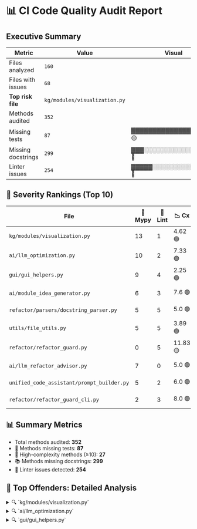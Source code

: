 # 📊 CI Code Quality Audit Report

## Executive Summary

| Metric                     | Value    | Visual |
|----------------------------|----------|--------|
| Files analyzed             | `160`    |     |
| Files with issues          | `68`     |     |
| **Top risk file**          | `kg/modules/visualization.py` |     |
| Methods audited            | `352`    |     |
| Missing tests              | `87`    | ▓▓▓▓▓▓▓▓▓▓▓▓▓▓▓░░░░░ 🟡 |
| Missing docstrings         | `299`    | ▓▓▓░░░░░░░░░░░░░░░░░ 🔴 |
| Linter issues              | `254`    | ▓▓▓▓▓░░░░░░░░░░░░░░░ 🔴 |



## 🧨 Severity Rankings (Top 10)

| File | 🔣 Mypy | 🧼 Lint | 📉 Cx | 📊 Cov | 📈 Score | 🎯 Priority |
|------|--------|--------|------|--------|----------|-------------|
| `kg/modules/visualization.py` | 13 | 1 | 4.62 🟢 | 50.8% ▓▓▓▓▓▓▓▓▓▓░░░░░░░░░░ | 33.11 | 🔥 High |
| `ai/llm_optimization.py` | 10 | 2 | 7.33 🟢 | 99.4% ▓▓▓▓▓▓▓▓▓▓▓▓▓▓▓▓▓▓▓░ | 30.34 | 🔥 High |
| `gui/gui_helpers.py` | 9 | 4 | 2.25 🟢 | 27.0% ▓▓▓▓▓░░░░░░░░░░░░░░░ | 27.71 | ⚠️ Medium |
| `ai/module_idea_generator.py` | 6 | 3 | 7.6 🟢 | 63.8% ▓▓▓▓▓▓▓▓▓▓▓▓░░░░░░░░ | 24.82 | ⚠️ Medium |
| `refactor/parsers/docstring_parser.py` | 5 | 5 | 5.0 🟢 | 93.6% ▓▓▓▓▓▓▓▓▓▓▓▓▓▓▓▓▓▓░░ | 22.63 | ⚠️ Medium |
| `utils/file_utils.py` | 5 | 5 | 3.89 🟢 | 93.0% ▓▓▓▓▓▓▓▓▓▓▓▓▓▓▓▓▓▓░░ | 21.53 | ⚠️ Medium |
| `refactor/refactor_guard.py` | 0 | 5 | 11.83 🟡 | 60.3% ▓▓▓▓▓▓▓▓▓▓▓▓░░░░░░░░ | 20.13 | ⚠️ Medium |
| `ai/llm_refactor_advisor.py` | 7 | 0 | 5.0 🟢 | 91.7% ▓▓▓▓▓▓▓▓▓▓▓▓▓▓▓▓▓▓░░ | 19.17 | ⚠️ Medium |
| `unified_code_assistant/prompt_builder.py` | 5 | 2 | 6.0 🟢 | 100.0% ▓▓▓▓▓▓▓▓▓▓▓▓▓▓▓▓▓▓▓▓ | 19.0 | ⚠️ Medium |
| `refactor/refactor_guard_cli.py` | 2 | 3 | 8.0 🟢 | 51.0% ▓▓▓▓▓▓▓▓▓▓░░░░░░░░░░ | 17.48 | ⚠️ Medium |


## 📊 Summary Metrics

- Total methods audited: **352**
- 🚫 Methods missing tests: **87**
- 🔺 High-complexity methods (≥10): **27**
- 📚 Methods missing docstrings: **299**
- 🧼 Linter issues detected: **254**




## 🔎 Top Offenders: Detailed Analysis

<details>
<summary>🔍 `kg/modules/visualization.py`</summary>


**❗ MyPy Errors:**
- scripts/kg/modules/visualization.py:17: error: Function is missing a return type annotation  [no-untyped-def]
- scripts/kg/modules/visualization.py:35: error: "Figure" has no attribute "graph"  [attr-defined]
- scripts/kg/modules/visualization.py:38: error: Need type annotation for "layers"  [var-annotated]
- scripts/kg/modules/visualization.py:42: error: Need type annotation for "modules" (hint: "modules: dict[<type>, <type>] = ...")  [var-annotated]
- scripts/kg/modules/visualization.py:94: error: Missing type parameters for generic type "list"  [type-arg]
- scripts/kg/modules/visualization.py:94: error: Missing type parameters for generic type "tuple"  [type-arg]
- scripts/kg/modules/visualization.py:119: error: Missing type parameters for generic type "tuple"  [type-arg]
- scripts/kg/modules/visualization.py:128: error: "Figure" has no attribute "graph"  [attr-defined]
- scripts/kg/modules/visualization.py:141: error: Name "plt.Axes" is not defined  [name-defined]
- scripts/kg/modules/visualization.py:142: error: Missing type parameters for generic type "list"  [type-arg]
- scripts/kg/modules/visualization.py:143: error: Missing type parameters for generic type "tuple"  [type-arg]
- scripts/kg/modules/visualization.py:155: error: "Figure" has no attribute "graph"  [attr-defined]
- scripts/kg/modules/visualization.py:202: error: Missing type parameters for generic type "list"  [type-arg]

**🧼 Pydocstyle Issues:**
- `_handle_remaining_nodes`: D205 — 1 blank line required between summary line and description (found 0)

**📉 Complexity & Coverage Issues:**
- `GraphVisualizer.visualize_graph`: Complexity = 10, Coverage = 0.0%
- `GraphVisualizer._handle_remaining_nodes`: Complexity = 6, Coverage = 21.1%
- `GraphVisualizer._draw_module_rectangles`: Complexity = 8, Coverage = 0.0%
- `GraphVisualizer._get_node_colors`: Complexity = 3, Coverage = 0.0%

**📚 Function Descriptions:**
- `__init__`: Initialize the visualizer.
  - Args: None
  - Returns: None
- `visualize_graph`: Visualize the graph with complexity scores.
  - Args: graph: The graph to visualize.
complexity_scores: A dictionary of complexity scores for nodes.
title: The title of the visualization.
  - Returns: None
- `_position_nodes_in_layers`: Position nodes in horizontal layers by type.
  - Args: layers: Dictionary of node types and their nodes.
  - Returns: Dictionary of node positions.
- `_handle_remaining_nodes`: Add positions for any nodes that weren't positioned in the initial layout.
This modifies the pos dictionary in-place.
  - Args: pos: Dictionary of node positions to update.
  - Returns: None
- `_draw_module_rectangles`: Draw colored rectangles around modules based on complexity.
  - Args: ax: Matplotlib axes to draw on.
modules: Dictionary of module nodes.
pos: Dictionary of node positions.
complexity_scores: Dictionary of complexity scores.
  - Returns: None
- `_get_node_colors`: Get node colors based on node type and module complexity.
  - Args: graph: The knowledge graph.
complexity_scores: Dictionary of complexity scores.
  - Returns: List of colors for each node.
- `_get_complexity_color`: Get the color representation based on the complexity score.
  - Args: score: The complexity score.
  - Returns: The color corresponding to the complexity score.
- `_shorten_label`: Shorten a label for display purposes.
  - Args: name: The label to shorten.
  - Returns: The shortened label.

</details>

<details>
<summary>🔍 `ai/llm_optimization.py`</summary>


**❗ MyPy Errors:**
- scripts/ai/llm_optimization.py:52: error: Missing type parameters for generic type "Dict"  [type-arg]
- scripts/ai/llm_optimization.py:76: error: Missing type parameters for generic type "dict"  [type-arg]
- scripts/ai/llm_optimization.py:79: error: Missing type parameters for generic type "dict"  [type-arg]
- scripts/ai/llm_optimization.py:80: error: Missing type parameters for generic type "dict"  [type-arg]
- scripts/ai/llm_optimization.py:81: error: Missing type parameters for generic type "dict"  [type-arg]
- scripts/ai/llm_optimization.py:106: error: Missing type parameters for generic type "dict"  [type-arg]
- scripts/ai/llm_optimization.py:132: error: Missing type parameters for generic type "list"  [type-arg]
- scripts/ai/llm_optimization.py:194: error: Need type annotation for "file_prefixes" (hint: "file_prefixes: dict[<type>, <type>] = ...")  [var-annotated]
- scripts/ai/llm_optimization.py:303: error: Missing type parameters for generic type "list"  [type-arg]
- scripts/ai/llm_optimization.py:321: error: Missing type parameters for generic type "list"  [type-arg]

**🧼 Pydocstyle Issues:**
- `_categorise_issues`: D205 — 1 blank line required between summary line and description (found 0)
- `extract_top_issues`: D103 — Missing docstring in public function

**📉 Complexity & Coverage Issues:**
- `_categorise_issues`: Complexity = 9, Coverage = 100.0%
- `summarize_file_data_for_llm`: Complexity = 7, Coverage = 100.0%
- `extract_top_issues`: Complexity = 11, Coverage = 100.0%
- `build_strategic_recommendations_prompt`: Complexity = 15, Coverage = 95.0%
- `compute_severity`: Complexity = 9, Coverage = 100.0%
- `_summarise_offenders`: Complexity = 7, Coverage = 100.0%
- `_format_offender_block`: Complexity = 6, Coverage = 100.0%

**📚 Function Descriptions:**
- `_mean`: None
  - Args: None
  - Returns: None
- `_categorise_issues`: Return a three-line summary that counts how many files trigger each
broad issue category.
Categories
----------
• type errors   (Mypy Errors > 5)
• high complexity (Avg Complexity > 7)
• low coverage  (Avg Coverage % < 60)
  - Args: None
  - Returns: None
- `summarize_file_data_for_llm`: Create the *exact* summary dict expected by legacy callers/tests.
  - Args: None
  - Returns: None
- `extract_top_issues`: None
  - Args: None
  - Returns: None
- `build_refactor_prompt`: Return an LLM prompt focused on refactoring advice for up to *limit* files.
  - Args: None
  - Returns: None
- `build_strategic_recommendations_prompt`: Return a high‑level, strategy‑oriented prompt covering the *limit* worst files.
  - Args: None
  - Returns: None
- `compute_severity`: Compute a weighted severity score for one module.
  - Args: None
  - Returns: None
- `_summarise_offenders`: Aggregate offender list into a human‑readable summary block.
  - Args: None
  - Returns: None
- `_fmt`: None
  - Args: None
  - Returns: None
- `_format_offender_block`: None
  - Args: None
  - Returns: None

</details>

<details>
<summary>🔍 `gui/gui_helpers.py`</summary>


**❗ MyPy Errors:**
- scripts/gui/gui_helpers.py:88: error: Call to untyped function "get" in typed context  [no-untyped-call]
- scripts/gui/gui_helpers.py:118: error: Missing type parameters for generic type "list"  [type-arg]
- scripts/gui/gui_helpers.py:151: error: Missing type parameters for generic type "tuple"  [type-arg]
- scripts/gui/gui_helpers.py:185: error: Missing type parameters for generic type "list"  [type-arg]
- scripts/gui/gui_helpers.py:201: error: Argument 2 to "OptionMenu" has incompatible type "Variable"; expected "StringVar"  [arg-type]
- scripts/gui/gui_helpers.py:209: error: Function "builtins.callable" is not valid as a type  [valid-type]
- scripts/gui/gui_helpers.py:267: error: Missing type parameters for generic type "list"  [type-arg]
- scripts/gui/gui_helpers.py:297: error: Missing type parameters for generic type "list"  [type-arg]
- scripts/gui/gui_helpers.py:340: error: Missing type parameters for generic type "dict"  [type-arg]

**🧼 Pydocstyle Issues:**
- `validate_log_input`: D205 — 1 blank line required between summary line and description (found 0)
- `get_current_timestamp`: D200 — One-line docstring should fit on one line with quotes (found 3)
- `display_message`: D200 — One-line docstring should fit on one line with quotes (found 3)
- `display_error`: D200 — One-line docstring should fit on one line with quotes (found 3)

**📉 Complexity & Coverage Issues:**
- `clear_text_input`: Complexity = 1, Coverage = 0.0%
- `update_status_label`: Complexity = 1, Coverage = 0.0%
- `create_status_label`: Complexity = 1, Coverage = 0.0%
- `create_log_frame`: Complexity = 1, Coverage = 0.0%
- `log_message`: Complexity = 1, Coverage = 0.0%
- `create_dropdown_menu`: Complexity = 1, Coverage = 0.0%
- `create_button`: Complexity = 1, Coverage = 0.0%
- `show_messagebox`: Complexity = 4, Coverage = 0.0%
- `create_text_entry`: Complexity = 1, Coverage = 0.0%
- `format_summary_results`: Complexity = 7, Coverage = 0.0%
- `format_raw_results`: Complexity = 6, Coverage = 0.0%
- `display_message`: Complexity = 1, Coverage = 0.0%
- `display_error`: Complexity = 1, Coverage = 0.0%
- `format_coverage_data`: Complexity = 4, Coverage = 0.0%

**📚 Function Descriptions:**
- `validate_log_input`: Returns False if the input is empty, None, or just whitespace.
Logs a warning if invalid.
  - Args: None
  - Returns: None
- `get_current_date`: Returns the current date as a string in 'YYYY-MM-DD' format.
:return: Current date as a string.
:rtype: str
  - Args: None
  - Returns: None
- `get_current_timestamp`: Returns the current date and time as a formatted string (YYYY-MM-DD HH:MM:SS).
  - Args: None
  - Returns: None
- `clear_text_input`: Clears all text from the given Tkinter text entry widget.
  - Args: entry_widget: The Tkinter text widget to be cleared.
  - Returns: None
- `update_status_label`: Update the text and foreground color of a Tkinter label widget.
  - Args: label (tk.Label): The label widget to update.
message (str): The text to display on the label.
color (str, optional): The text color. Defaults to "blue".
  - Returns: None
- `get_selected_option`: Returns the currently selected option from a Tkinter menu variable, or a default value if none is selected.
  - Args: menu_var: A Tkinter variable associated with a menu widget.
default (str, optional): The value to return if no option is selected. Defaults to "General".
  - Returns: str: The selected option or the default value.
- `append_log_entry`: Appends a log entry with a timestamp and content to the specified log file, organizing entries by date, category, and subcategory.
  - Args: log_file (str): Path to the JSON log file.
date (str): Date key for the log entry (YYYY-MM-DD).
category (str): Category under which to store the entry.
subcategory (str): Subcategory under the category.
entry_text (str): The content of the log entry.
  - Returns: None
- `get_category_options`: Retrieves a list of category names from a JSON file at the given path.
  - Args: categories_json_path (str): Path to the JSON file containing categories.
  - Returns: list: List of category names, or an empty list if reading fails.
- `create_status_label`: Create and pack a status label widget in the given root window.
  - Args: root: The parent Tkinter widget.
status_var: A Tkinter StringVar to display as the label's text.
  - Returns: The created Label widget.
- `create_log_frame`: Creates and returns a disabled scrolled text widget within a frame for logging purposes in a Tkinter GUI.
  - Args: root: The parent Tkinter widget.
  - Returns: tuple: (log_text, log_frame) where log_text is the ScrolledText widget and log_frame is the containing Frame.
- `log_message`: Appends a timestamped message to the provided Tkinter text widget for logging purposes.
  - Args: log_text_widget (tkinter.Text): The text widget where the log message will be displayed.
message (str): The message to log.
  - Returns: None
- `create_dropdown_menu`: Creates a labeled dropdown menu (OptionMenu) in the given Tkinter frame.
  - Args: frame: The parent Tkinter frame to place the dropdown menu in.
label_text: The text to display as the label next to the dropdown.
variable: A Tkinter variable to store the selected option.
options: A list of options to display in the dropdown menu.
  - Returns: The created Tkinter OptionMenu widget.
- `create_button`: Creates and returns a Tkinter Button widget with customizable text, command, size, and colors.
  - Args: frame: The parent widget where the button will be placed.
text (str): The label displayed on the button.
command (callable): The function to be called when the button is clicked.
width (int, optional): The width of the button. Defaults to 15.
height (int, optional): The height of the button. Defaults to 2.
bg (str, optional): The background color of the button. Defaults to "#4CAF50".
fg (str, optional): The text color of the button. Defaults to "white".
  - Returns: tk.Button: The configured Button widget.
- `show_messagebox`: Displays a message box with the specified icon, title, and message using tkinter.
  - Args: icon (str): Type of message box to display ('info', 'warning', or 'error').
title (str): The title of the message box window.
message (str): The message to display in the message box.
  - Returns: None
- `create_text_entry`: Creates a text entry widget for user input.
  - Args: root (tk.Tk or tk.Frame): The parent widget.
height (int): Number of lines tall.
width (int): Number of characters wide.
  - Returns: tk.Text: A configured Text widget.
- `format_summary_results`: Formats a list of result items into a readable summary string.
Each result can be a dict with 'score' and 'text' keys, a tuple/list with score and text,
or any other type, which will be converted to string with a default score of 0.0.
Handles exceptions gracefully and includes error information in the output.
  - Args: results (list): List of result items to format.
  - Returns: str: Formatted summary string with scores and texts.
- `format_raw_results`: Formats a list of raw result items into a readable string.
Each result is processed based on its type (dict, list/tuple, or other),
and formatted with a '[RAW LOG MATCH]' prefix. Handles exceptions by
including error details in the output.
  - Args: results (list): List of raw result items to format.
  - Returns: str: Formatted string representation of all results.
- `display_message`: Displays an informational message box.
  - Args: None
  - Returns: None
- `display_error`: Displays an error message box.
  - Args: None
  - Returns: None
- `format_coverage_data`: Formats the structured coverage data into a readable string grouped by main category.
  - Args: data (list[dict]): List of coverage data entries.
  - Returns: str: A nicely formatted string for displaying coverage stats.

</details>
